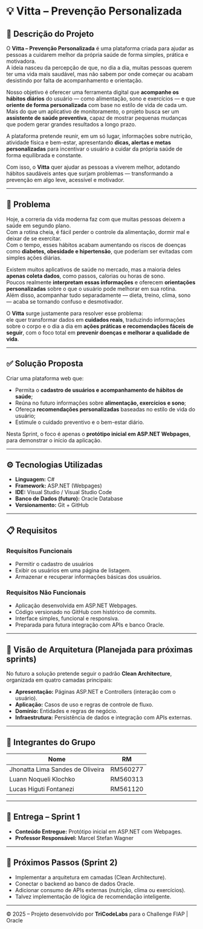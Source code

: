 # 💡 Vitta – Prevenção Personalizada

## 🧩 Descrição do Projeto
O **Vitta – Prevenção Personalizada** é uma plataforma criada para ajudar as pessoas a cuidarem melhor da própria saúde de forma simples, prática e motivadora.  
A ideia nasceu da percepção de que, no dia a dia, muitas pessoas querem ter uma vida mais saudável, mas não sabem por onde começar ou acabam desistindo por falta de acompanhamento e orientação.

Nosso objetivo é oferecer uma ferramenta digital que **acompanhe os hábitos diários** do usuário — como alimentação, sono e exercícios — e que **oriente de forma personalizada** com base no estilo de vida de cada um.  
Mais do que um aplicativo de monitoramento, o projeto busca ser um **assistente de saúde preventiva**, capaz de mostrar pequenas mudanças que podem gerar grandes resultados a longo prazo.

A plataforma pretende reunir, em um só lugar, informações sobre nutrição, atividade física e bem-estar, apresentando **dicas, alertas e metas personalizadas** para incentivar o usuário a cuidar da própria saúde de forma equilibrada e constante.

Com isso, o **Vitta** quer ajudar as pessoas a viverem melhor, adotando hábitos saudáveis antes que surjam problemas — transformando a prevenção em algo leve, acessível e motivador.

---

## 🎯 Problema
Hoje, a correria da vida moderna faz com que muitas pessoas deixem a saúde em segundo plano.  
Com a rotina cheia, é fácil perder o controle da alimentação, dormir mal e deixar de se exercitar.  
Com o tempo, esses hábitos acabam aumentando os riscos de doenças como **diabetes, obesidade e hipertensão**, que poderiam ser evitadas com simples ações diárias.

Existem muitos aplicativos de saúde no mercado, mas a maioria deles **apenas coleta dados**, como passos, calorias ou horas de sono.  
Poucos realmente **interpretam essas informações** e oferecem **orientações personalizadas** sobre o que o usuário pode melhorar em sua rotina.  
Além disso, acompanhar tudo separadamente — dieta, treino, clima, sono — acaba se tornando confuso e desmotivador.

O **Vitta** surge justamente para resolver esse problema:  
ele quer transformar dados em **cuidados reais**, traduzindo informações sobre o corpo e o dia a dia em **ações práticas e recomendações fáceis de seguir**, com o foco total em **prevenir doenças e melhorar a qualidade de vida**.

---

## ✅ Solução Proposta
Criar uma plataforma web que:
- Permita o **cadastro de usuários e acompanhamento de hábitos de saúde**;
- Reúna no futuro informações sobre **alimentação, exercícios e sono**;
- Ofereça **recomendações personalizadas** baseadas no estilo de vida do usuário;
- Estimule o cuidado preventivo e o bem-estar diário.

Nesta Sprint, o foco é apenas o **protótipo inicial em ASP.NET Webpages**, para demonstrar o início da aplicação.

---

## ⚙️ Tecnologias Utilizadas
- **Linguagem:** C#  
- **Framework:** ASP.NET (Webpages)  
- **IDE:** Visual Studio / Visual Studio Code  
- **Banco de Dados (futuro):** Oracle Database  
- **Versionamento:** Git + GitHub  

---

## 📋 Requisitos

### Requisitos Funcionais
- Permitir o cadastro de usuários
- Exibir os usuários em uma página de listagem.  
- Armazenar e recuperar informações básicas dos usuários.  

### Requisitos Não Funcionais
- Aplicação desenvolvida em ASP.NET Webpages.  
- Código versionado no GitHub com histórico de commits.  
- Interface simples, funcional e responsiva.  
- Preparada para futura integração com APIs e banco Oracle.

---

## 🧠 Visão de Arquitetura (Planejada para próximas sprints)
No futuro a solução pretende seguir o padrão **Clean Architecture**, organizada em quatro camadas principais:

- **Apresentação:** Páginas ASP.NET e Controllers (interação com o usuário).  
- **Aplicação:** Casos de uso e regras de controle de fluxo.  
- **Domínio:** Entidades e regras de negócio.  
- **Infraestrutura:** Persistência de dados e integração com APIs externas.  

---

## 👥 Integrantes do Grupo
| Nome | RM |
|------|-------------------|
| Jhonatta Lima Sandes de Oliveira | RM560277 |
| Luann Noqueli Klochko | RM560313 | 
| Lucas Higuti Fontanezi | RM561120 |

---

## 📅 Entrega – Sprint 1
- **Conteúdo Entregue:** Protótipo inicial em ASP.NET com Webpages.  
- **Professor Responsável:** Marcel Stefan Wagner

---

## 🚀 Próximos Passos (Sprint 2)
- Implementar a arquitetura em camadas (Clean Architecture).  
- Conectar o backend ao banco de dados Oracle.  
- Adicionar consumo de APIs externas (nutrição, clima ou exercícios).  
- Talvez implementação de lógica de recomendação inteligente.

---

© 2025 – Projeto desenvolvido por **TriCodeLabs** para o Challenge FIAP | Oracle
